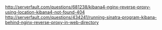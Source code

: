 http://serverfault.com/questions/681238/kibana4-nginx-reverse-proxy-using-location-kibana4-not-found-404
http://serverfault.com/questions/434241/running-sinatra-program-kibana-behind-nginx-reverse-proxy-in-web-directory
